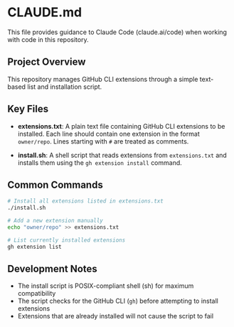# CLAUDE.md

This file provides guidance to Claude Code (claude.ai/code) when working with code in this repository.

## Project Overview

This repository manages GitHub CLI extensions through a simple text-based list and installation script.

## Key Files

- **extensions.txt**: A plain text file containing GitHub CLI extensions to be installed. Each line should contain one extension in the format `owner/repo`. Lines starting with `#` are treated as comments.

- **install.sh**: A shell script that reads extensions from `extensions.txt` and installs them using the `gh extension install` command.

## Common Commands

```bash
# Install all extensions listed in extensions.txt
./install.sh

# Add a new extension manually
echo "owner/repo" >> extensions.txt

# List currently installed extensions
gh extension list
```

## Development Notes

- The install script is POSIX-compliant shell (sh) for maximum compatibility
- The script checks for the GitHub CLI (`gh`) before attempting to install extensions
- Extensions that are already installed will not cause the script to fail